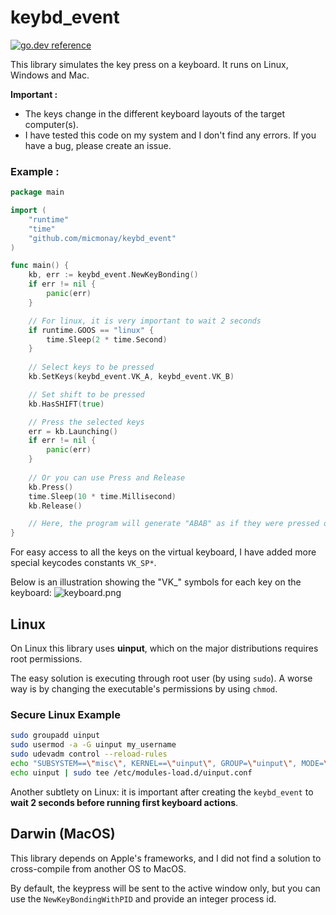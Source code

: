 # keybd_event

[![go.dev reference](https://img.shields.io/badge/go.dev-reference-007d9c?logo=go&logoColor=white&style=flat-square)](https://pkg.go.dev/github.com/micmonay/keybd_event)

This library simulates the key press on a keyboard. It runs on Linux, Windows and Mac.

**Important :** 
- The keys change in the different keyboard layouts of the target computer(s).
- I have tested this code on my system and I don't find any errors. If you have a bug, please create an issue.


### Example :
```go
package main

import (
	"runtime"
	"time"
	"github.com/micmonay/keybd_event"
)

func main() {
	kb, err := keybd_event.NewKeyBonding()
	if err != nil {
		panic(err)
	}

	// For linux, it is very important to wait 2 seconds
	if runtime.GOOS == "linux" {
		time.Sleep(2 * time.Second)
	}
	
	// Select keys to be pressed
	kb.SetKeys(keybd_event.VK_A, keybd_event.VK_B) 

	// Set shift to be pressed
	kb.HasSHIFT(true) 

	// Press the selected keys
	err = kb.Launching() 
	if err != nil {
		panic(err)
	}
	
	// Or you can use Press and Release
	kb.Press()
	time.Sleep(10 * time.Millisecond)
	kb.Release()

	// Here, the program will generate "ABAB" as if they were pressed on the keyboard.
}
```

For easy access to all the keys on the virtual keyboard, I have added more special keycodes constants `VK_SP*`. 

Below is an illustration showing the "VK_" symbols for each key on the keyboard:
![keyboard.png](./keyboard.png)

## Linux

On Linux this library uses **uinput**, which on the major distributions requires root permissions. 

The easy solution is executing through root user (by using `sudo`). A worse way is by changing the executable's permissions by using `chmod`.

### Secure Linux Example
```bash
sudo groupadd uinput
sudo usermod -a -G uinput my_username
sudo udevadm control --reload-rules
echo "SUBSYSTEM==\"misc\", KERNEL==\"uinput\", GROUP=\"uinput\", MODE=\"0660\"" | sudo tee /etc/udev/rules.d/uinput.rules
echo uinput | sudo tee /etc/modules-load.d/uinput.conf
```

Another subtlety on Linux: it is important after creating the `keybd_event` to **wait 2 seconds before running first keyboard actions**.

## Darwin (MacOS)
This library depends on Apple's frameworks, and I did not find a solution to cross-compile from another OS to MacOS.

By default, the keypress will be sent to the active window only, but you can use the `NewKeyBondingWithPID` and provide an integer process id.
